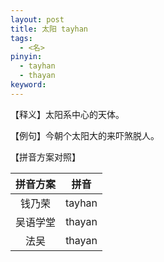 ```yaml
---
layout: post
title: 太阳 tayhan
tags: 
  - <名>
pinyin: 
  - tayhan
  - thayan
keyword: 
---
```


【释义】太阳系中心的天体。                    

【例句】今朝个太阳大的来吓煞脱人。                 

【拼音方案对照】          

| 拼音方案 | 拼音 |             
| :---: | :---: |                 
| 钱乃荣 | tayhan |                             
| 吴语学堂 | thayan |                 
| 法吴 | thayan |                            
